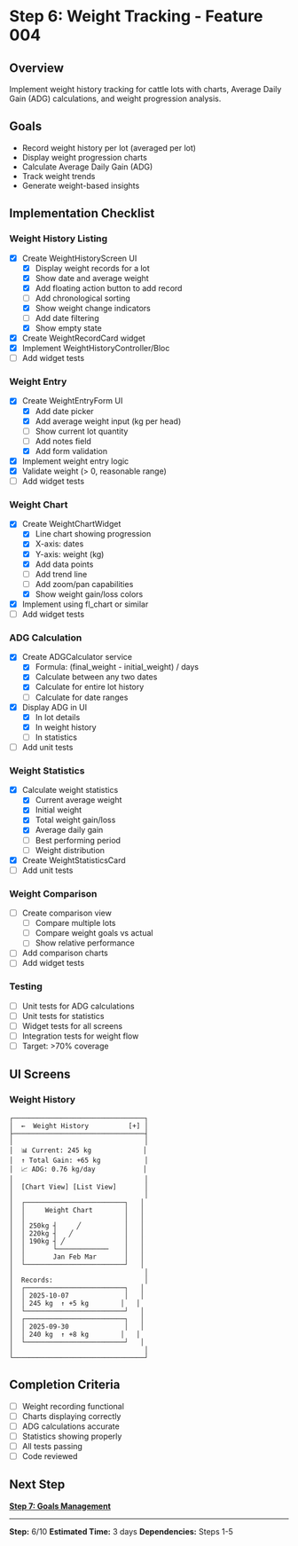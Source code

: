 # Step 6: Weight Tracking - Feature 004

## Overview

Implement weight history tracking for cattle lots with charts, Average Daily Gain (ADG) calculations, and weight progression analysis.

## Goals

- Record weight history per lot (averaged per lot)
- Display weight progression charts
- Calculate Average Daily Gain (ADG)
- Track weight trends
- Generate weight-based insights

## Implementation Checklist

### Weight History Listing
- [x] Create WeightHistoryScreen UI
  - [x] Display weight records for a lot
  - [x] Show date and average weight
  - [x] Add floating action button to add record
  - [ ] Add chronological sorting
  - [x] Show weight change indicators
  - [ ] Add date filtering
  - [x] Show empty state
- [x] Create WeightRecordCard widget
- [x] Implement WeightHistoryController/Bloc
- [ ] Add widget tests

### Weight Entry
- [x] Create WeightEntryForm UI
  - [x] Add date picker
  - [x] Add average weight input (kg per head)
  - [ ] Show current lot quantity
  - [ ] Add notes field
  - [x] Add form validation
- [x] Implement weight entry logic
- [x] Validate weight (> 0, reasonable range)
- [ ] Add widget tests

### Weight Chart
- [x] Create WeightChartWidget
  - [x] Line chart showing progression
  - [x] X-axis: dates
  - [x] Y-axis: weight (kg)
  - [x] Add data points
  - [ ] Add trend line
  - [ ] Add zoom/pan capabilities
  - [x] Show weight gain/loss colors
- [x] Implement using fl_chart or similar
- [ ] Add widget tests

### ADG Calculation
- [x] Create ADGCalculator service
  - [x] Formula: (final_weight - initial_weight) / days
  - [x] Calculate between any two dates
  - [x] Calculate for entire lot history
  - [ ] Calculate for date ranges
- [x] Display ADG in UI
  - [x] In lot details
  - [x] In weight history
  - [ ] In statistics
- [ ] Add unit tests

### Weight Statistics
- [x] Calculate weight statistics
  - [x] Current average weight
  - [x] Initial weight
  - [x] Total weight gain/loss
  - [x] Average daily gain
  - [ ] Best performing period
  - [ ] Weight distribution
- [x] Create WeightStatisticsCard
- [ ] Add unit tests

### Weight Comparison
- [ ] Create comparison view
  - [ ] Compare multiple lots
  - [ ] Compare weight goals vs actual
  - [ ] Show relative performance
- [ ] Add comparison charts
- [ ] Add widget tests

### Testing
- [ ] Unit tests for ADG calculations
- [ ] Unit tests for statistics
- [ ] Widget tests for all screens
- [ ] Integration tests for weight flow
- [ ] Target: >70% coverage

## UI Screens

### Weight History

```
┌─────────────────────────────────┐
│  ←  Weight History          [+] │
├─────────────────────────────────┤
│                                 │
│  📊 Current: 245 kg             │
│  ↑ Total Gain: +65 kg           │
│  📈 ADG: 0.76 kg/day            │
│                                 │
│  [Chart View] [List View]       │
│                                 │
│  ┌─────────────────────────┐   │
│  │     Weight Chart        │   │
│  │                         │   │
│  │ 250kg ┤     ╱           │   │
│  │ 220kg ┤   ╱             │   │
│  │ 190kg ┤ ╱               │   │
│  │       └─────────────    │   │
│  │       Jan Feb Mar       │   │
│  └─────────────────────────┘   │
│                                 │
│  Records:                       │
│  ┌─────────────────────────┐   │
│  │ 2025-10-07              │   │
│  │ 245 kg  ↑ +5 kg        │   │
│  └─────────────────────────┘   │
│  ┌─────────────────────────┐   │
│  │ 2025-09-30              │   │
│  │ 240 kg  ↑ +8 kg        │   │
│  └─────────────────────────┘   │
│                                 │
└─────────────────────────────────┘
```

## Completion Criteria

- [ ] Weight recording functional
- [ ] Charts displaying correctly
- [ ] ADG calculations accurate
- [ ] Statistics showing properly
- [ ] All tests passing
- [ ] Code reviewed

## Next Step

**[Step 7: Goals Management](004-step7-goals.md)**

---

**Step:** 6/10
**Estimated Time:** 3 days
**Dependencies:** Steps 1-5
